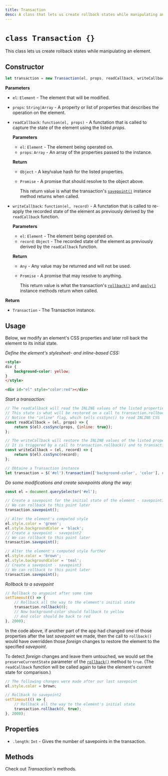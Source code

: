 ```yaml
---
title: Transaction
desc: A class that lets us create rollback states while manipulating an element.
---
```

# `class Transaction {}`

This class lets us create rollback states while manipulating an element.

## Constructor

```js
let transaction = new Transaction(el, props, readCallback, writeCallback);
```

**Parameters**

+ `el`: `Element` - The element that will be modified.
+ `props`: `String|Array` - A property or list of properties that describes the operation on the element.
+ `readCallback`: `function(el, props)` - A functation that is called to capture the state of the element using the listed *props*.

    **Parameters**

    + `el`: `Element` - The element being operated on.
    + `props`: `Array` - An array of the properties passed to the instance.

    **Return**

    + `Object` - A key/value hash for the listed properties.
    + `Promise` - A promise that should resolve to the object above.
        
        This return value is what the transaction's [`savepoint()`](classes/transaction/savepoint) instance method returns when called.

+ `writeCallback`: `function(el, record)` - A functation that is called to re-apply the recorded state of the element as previously derived by the `readCallback` function.

    **Parameters**

    + `el`: `Element` - The element being operated on.
    + `record`: `Object` - The recorded state of the element as previously derived by the `readCallback` function.

    **Return**

    + `Any` - Any value may be returned and will not be used.
    + `Promise` - A promise that may resolve to anything.
        
        This return value is what the transaction's [`rollback()`](rollback) and [`apply()`](apply) instance methods return when called.

**Return**

+ `Transaction` - The Transaction instance.

## Usage

Below, we modify an element's CSS properties and later roll back the element to its initial state.

*Define the element's stylesheet- and inline-based CSS:*

```html
<style>
div {
    background-color: yellow;
}
</style>

<div id="el" style="color:red"></div>
```

*Start a transaction:*

```js
// The readCallback will read the INLINE values of the listed properties
// This state is what will be restored on a call to transaction.rollback() 
// Notice the "inline" flag, which tells cssSync() to read INLINE CSS
const readCallback = (el, props) => {
    return $(el).cssSync(props, {inline: true});
};

// The writeCallback will restore the INLINE values of the listed properties previously stored
// It is triggered by a call to transaction.rollback() and to transaction.apply() 
const writeCallback = (el, record) => {
    return $(el).cssSync(record);
};

// Obtaine a Transaction instance
let transaction = $('#el').transaction(['background-color', 'color'], readCallback, writeCallback);
```

*Do some modifications and create savepoints along the way:*

```js
const el = document.querySelector('#el');

// Create a savepoint for the initial state of the element - savepoint1
// We can rollback to this point later
transaction.savepoint();

// Alter the element's computed style
el.style.color = 'green';
el.style.backgroundColor = 'black';
// Create a savepoint - savepoint2
// We can rollback to this point later
transaction.savepoint();

// Alter the element's computed style further
el.style.color = 'brown';
el.style.backgroundColor = 'teal';
// Create a savepoint - savepoint3
// We can rollback to this point later
transaction.savepoint();
```

*Rollback to a savepoint*

```js
// Rollback to anypoint after some time
setTimeout(() => {
    // Rollback all the way to the element's initial state
    transaction.rollback(0);
    // Now background-color should fallback to yellow
    // And color should be back to red
}, 2000);
```

In the code above, if another part of the app had changed one of those properties after the last *savepoint* we made, then the call to `rollback()` would have overridden those *foreign* changes to restore the element to the specified *savepoint*.

To detect *foreign* changes and leave them untouched, we would set the `preserveCurrentState` parameter of the [`rollback()`](rollback) method to `true`. (The `readCallback` function will be called again to take the element's current state for comparison.)

```js
// The following changes were made after our last savepoint
el.style.color = brown;

// Rollback to savepoint2
setTimeout(() => {
    // Rollback all the way to the element's initial state
    transaction.rollback(0, true);
}, 2000);
```

## Properties

+ `.length`: `Int` - Gives the number of savepoints in the transaction.

## Methods

Check out *Transaction's* methods.